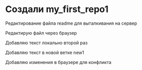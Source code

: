 # Создали my_first_repo1

Редактирование файла readme для выталкивания на сервер

Редактирую файл через браузер

Добавляю текст локально второй раз

Добавляю текст в новой ветке new1

Добавляю изменения в браузере для конфликта
